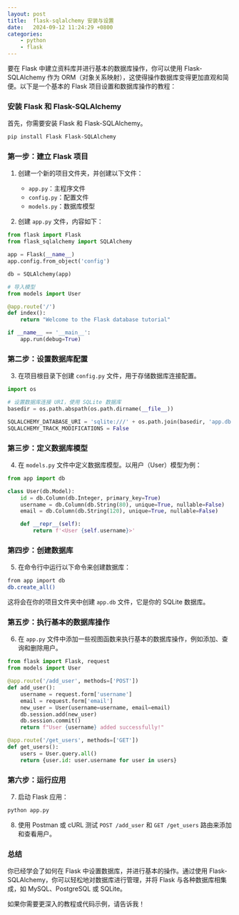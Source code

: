 ```yaml
---
layout: post
title:  flask-sqlalchemy 安装与设置
date:   2024-09-12 11:24:29 +0800
categories: 
    - python 
    - flask
---
```


要在 Flask 中建立资料库并进行基本的数据库操作，你可以使用 Flask-SQLAlchemy 作为 ORM（对象关系映射），这使得操作数据库变得更加直观和简便。以下是一个基本的 Flask 项目设置和数据库操作的教程：

### 安装 Flask 和 Flask-SQLAlchemy
首先，你需要安装 Flask 和 Flask-SQLAlchemy。

```bash
pip install Flask Flask-SQLAlchemy
```

### 第一步：建立 Flask 项目

1. 创建一个新的项目文件夹，并创建以下文件：
   - `app.py`：主程序文件
   - `config.py`：配置文件
   - `models.py`：数据库模型

2. 创建 `app.py` 文件，内容如下：

```python
from flask import Flask
from flask_sqlalchemy import SQLAlchemy

app = Flask(__name__)
app.config.from_object('config')

db = SQLAlchemy(app)

# 导入模型
from models import User

@app.route('/')
def index():
    return "Welcome to the Flask database tutorial"

if __name__ == '__main__':
    app.run(debug=True)
```

### 第二步：设置数据库配置

3. 在项目根目录下创建 `config.py` 文件，用于存储数据库连接配置。

```python
import os

# 设置数据库连接 URI，使用 SQLite 数据库
basedir = os.path.abspath(os.path.dirname(__file__))

SQLALCHEMY_DATABASE_URI = 'sqlite:///' + os.path.join(basedir, 'app.db')
SQLALCHEMY_TRACK_MODIFICATIONS = False
```

### 第三步：定义数据库模型

4. 在 `models.py` 文件中定义数据库模型。以用户（User）模型为例：

```python
from app import db

class User(db.Model):
    id = db.Column(db.Integer, primary_key=True)
    username = db.Column(db.String(80), unique=True, nullable=False)
    email = db.Column(db.String(120), unique=True, nullable=False)

    def __repr__(self):
        return f'<User {self.username}>'
```

### 第四步：创建数据库

5. 在命令行中运行以下命令来创建数据库：

```bash
from app import db
db.create_all()
```

这将会在你的项目文件夹中创建 `app.db` 文件，它是你的 SQLite 数据库。

### 第五步：执行基本的数据库操作

6. 在 `app.py` 文件中添加一些视图函数来执行基本的数据库操作，例如添加、查询和删除用户。

```python
from flask import Flask, request
from models import User

@app.route('/add_user', methods=['POST'])
def add_user():
    username = request.form['username']
    email = request.form['email']
    new_user = User(username=username, email=email)
    db.session.add(new_user)
    db.session.commit()
    return f"User {username} added successfully!"

@app.route('/get_users', methods=['GET'])
def get_users():
    users = User.query.all()
    return {user.id: user.username for user in users}
```

### 第六步：运行应用

7. 启动 Flask 应用：

```bash
python app.py
```

8. 使用 Postman 或 cURL 测试 `POST /add_user` 和 `GET /get_users` 路由来添加和查看用户。

### 总结

你已经学会了如何在 Flask 中设置数据库，并进行基本的操作。通过使用 Flask-SQLAlchemy，你可以轻松地对数据库进行管理，并将 Flask 与各种数据库相集成，如 MySQL、PostgreSQL 或 SQLite。

如果你需要更深入的教程或代码示例，请告诉我！